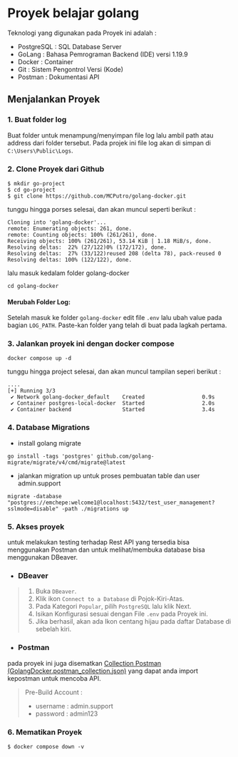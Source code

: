 # Proyek belajar golang

Teknologi yang digunakan pada Proyek ini adalah :
- PostgreSQL : SQL Database Server
- GoLang : Bahasa Pemrograman Backend (IDE) versi 1.19.9
- Docker : Container
- Git : Sistem Pengontrol Versi (Kode)
- Postman : Dokumentasi API

## Menjalankan Proyek
### 1. Buat folder log
Buat folder untuk menampung/menyimpan file log lalu ambil path atau address dari folder tersebut.
Pada projek ini file log akan di simpan di ```C:\Users\Public\Logs```.


### 2. Clone Proyek dari Github
```
$ mkdir go-project
$ cd go-project
$ git clone https://github.com/MCPutro/golang-docker.git
```

tunggu hingga porses selesai, dan akan muncul seperti berikut :
```
Cloning into 'golang-docker'...
remote: Enumerating objects: 261, done.
remote: Counting objects: 100% (261/261), done.
Receiving objects: 100% (261/261), 53.14 KiB | 1.18 MiB/s, done.
Resolving deltas:  22% (27/122)0% (172/172), done.
Resolving deltas:  27% (33/122)reused 208 (delta 78), pack-reused 0
Resolving deltas: 100% (122/122), done.
```
lalu masuk kedalam folder golang-docker
```shell
cd golang-docker
```

#### Merubah Folder Log: 
Setelah masuk ke folder ```golang-docker``` edit file ```.env``` lalu ubah value pada bagian ```LOG_PATH```.  Paste-kan folder yang telah di buat pada lagkah pertama.

### 3. Jalankan proyek ini dengan docker compose
```shell
docker compose up -d
```
tunggu hingga project selesai, dan akan muncul tampilan seperi berikut :
```
....
[+] Running 3/3
 ✔ Network golang-docker_default    Created                  0.9s 
 ✔ Container postgres-local-docker  Started                  2.0s 
 ✔ Container backend                Started                  3.4s 
```
### 4. Database Migrations

- install golang migrate
```shell
go install -tags 'postgres' github.com/golang-migrate/migrate/v4/cmd/migrate@latest
```

- jalankan migration up untuk proses pembuatan table dan user admin.support 
```shell
migrate -database "postgres://emchepe:welcome1@localhost:5432/test_user_management?sslmode=disable" -path ./migrations up
```

### 5. Akses proyek
untuk melakukan testing terhadap Rest API yang tersedia bisa menggunakan Postman dan untuk melihat/membuka database bisa menggunakan DBeaver.
- ### DBeaver
>1. Buka `DBeaver`.
>2. Klik ikon `Connect to a Database` di Pojok-Kiri-Atas.
>3. Pada Kategori `Popular`, pilih `PostgreSQL` lalu klik Next.
>4. Isikan Konfigurasi sesuai dengan File `.env` pada Proyek ini.
>5. Jika berhasil, akan ada Ikon centang hijau pada daftar Database di sebelah kiri.

- ### Postman 
pada proyek ini juga disematkan [Collection Postman (GolangDocker.postman_collection.json)](https://github.com/MCPutro/golang-docker/blob/master/postmanCollection/GolangDocker.postman_collection.json) yang dapat anda import kepostman untuk mencoba API.
>Pre-Build Account : 
>- username : admin.support
>- password : admin123

### 6. Mematikan Proyek
```shell
$ docker compose down -v 
```


<!-- This content will not appear in the rendered Markdown 
```
docker build -t test-go-docker:1.0.1 .   
```

```
docker run --name user-manegement -d -p 9999:9999 -it test-go-docker:1.0.1 
```
-->
